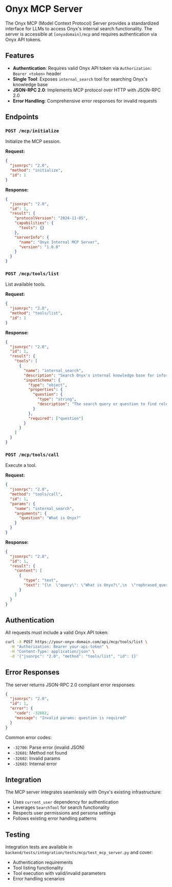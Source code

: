 # Onyx MCP Server

The Onyx MCP (Model Context Protocol) Server provides a standardized interface for LLMs to access Onyx's internal search functionality. The server is accessible at `[onyxdomain]/mcp` and requires authentication via Onyx API tokens.

## Features

- **Authentication**: Requires valid Onyx API token via `Authorization: Bearer <token>` header
- **Single Tool**: Exposes `internal_search` tool for searching Onyx's knowledge base
- **JSON-RPC 2.0**: Implements MCP protocol over HTTP with JSON-RPC 2.0
- **Error Handling**: Comprehensive error responses for invalid requests

## Endpoints

### `POST /mcp/initialize`
Initialize the MCP session.

**Request:**
```json
{
  "jsonrpc": "2.0",
  "method": "initialize",
  "id": 1
}
```

**Response:**
```json
{
  "jsonrpc": "2.0",
  "id": 1,
  "result": {
    "protocolVersion": "2024-11-05",
    "capabilities": {
      "tools": {}
    },
    "serverInfo": {
      "name": "Onyx Internal MCP Server",
      "version": "1.0.0"
    }
  }
}
```

### `POST /mcp/tools/list`
List available tools.

**Request:**
```json
{
  "jsonrpc": "2.0",
  "method": "tools/list",
  "id": 1
}
```

**Response:**
```json
{
  "jsonrpc": "2.0",
  "id": 1,
  "result": {
    "tools": [
      {
        "name": "internal_search",
        "description": "Search Onyx's internal knowledge base for information...",
        "inputSchema": {
          "type": "object",
          "properties": {
            "question": {
              "type": "string",
              "description": "The search query or question to find relevant information"
            }
          },
          "required": ["question"]
        }
      }
    ]
  }
}
```

### `POST /mcp/tools/call`
Execute a tool.

**Request:**
```json
{
  "jsonrpc": "2.0",
  "method": "tools/call",
  "id": 1,
  "params": {
    "name": "internal_search",
    "arguments": {
      "question": "What is Onyx?"
    }
  }
}
```

**Response:**
```json
{
  "jsonrpc": "2.0",
  "id": 1,
  "result": {
    "content": [
      {
        "type": "text",
        "text": "{\n  \"query\": \"What is Onyx?\",\n  \"rephrased_query\": \"What is Onyx?\",\n  \"documents\": [...],\n  \"document_count\": 5\n}"
      }
    ]
  }
}
```

## Authentication

All requests must include a valid Onyx API token:

```bash
curl -X POST https://your-onyx-domain.com/api/mcp/tools/list \
  -H "Authorization: Bearer your-api-token" \
  -H "Content-Type: application/json" \
  -d '{"jsonrpc": "2.0", "method": "tools/list", "id": 1}'
```

## Error Responses

The server returns JSON-RPC 2.0 compliant error responses:

```json
{
  "jsonrpc": "2.0",
  "id": 1,
  "error": {
    "code": -32602,
    "message": "Invalid params: question is required"
  }
}
```

Common error codes:
- `-32700`: Parse error (invalid JSON)
- `-32601`: Method not found
- `-32602`: Invalid params
- `-32603`: Internal error

## Integration

The MCP server integrates seamlessly with Onyx's existing infrastructure:

- Uses `current_user` dependency for authentication
- Leverages `SearchTool` for search functionality
- Respects user permissions and persona settings
- Follows existing error handling patterns

## Testing

Integration tests are available in `backend/tests/integration/tests/mcp/test_mcp_server.py` and cover:

- Authentication requirements
- Tool listing functionality
- Tool execution with valid/invalid parameters
- Error handling scenarios